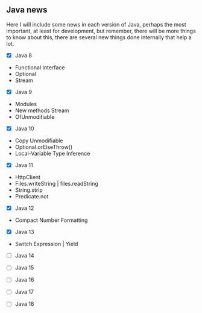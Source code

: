 ## Java news

Here I will include some news in each version of Java, perhaps the most important, at least for development, but remember, there will be more things to know about this, there are several new things done internally that help a lot.

- [x] Java 8
- Functional Interface
- Optional
- Stream
- [x] Java 9
- Modules
- New methods Stream
- OfUnmodifiable
- [x] Java 10
- Copy Unmodifiable
- Optional.orElseThrow()
- Local-Variable Type Inference
- [x] Java 11
- HttpClient
- Files.writeString | files.readString
- String.strip
- Predicate.not
- [x] Java 12
- Compact Number Formatting
- [x] Java 13
- Switch Expression | Yield
- [ ] Java 14
- [ ] Java 15
- [ ] Java 16
- [ ] Java 17
- [ ] Java 18


